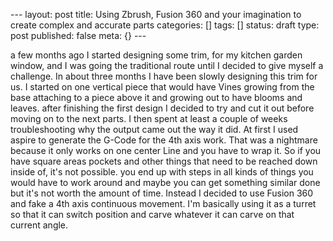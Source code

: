 \--- layout: post title: Using Zbrush, Fusion 360 and your imagination to
create complex and accurate parts categories: [] tags: [] status: draft type:
post published: false meta: {} \---

a few months ago I started designing some trim, for my kitchen garden window,
and I was going the traditional route until I decided to give myself a
challenge. In about three months I have been slowly designing this trim for
us. I started on one vertical piece that would have Vines growing from the
base attaching to a piece above it and growing out to have blooms and leaves.
after finishing the first design I decided to try and cut it out before moving
on to the next parts. I then spent at least a couple of weeks troubleshooting
why the output came out the way it did. At first I used aspire to generate the
G-Code for the 4th axis work. That was a nightmare because it only works on
one center Line and you have to wrap it. So if you have square areas pockets
and other things that need to be reached down inside of, it's not possible.
you end up with steps in all kinds of things you would have to work around and
maybe you can get something similar done but it's not worth the amount of
time. Instead I decided to use Fusion 360 and fake a 4th axis continuous
movement. I'm basically using it as a turret so that it can switch position
and carve whatever it can carve on that current angle.

